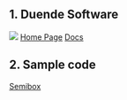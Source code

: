 ## 1. Duende Software
![](https://duendesoftware.com/)
[Home Page](https://duendesoftware.com/)
[Docs](https://docs.duendesoftware.com/identityserver/v6)
## 2. Sample code
[Semibox](https://github.com/Slimaeus/Semibox)
